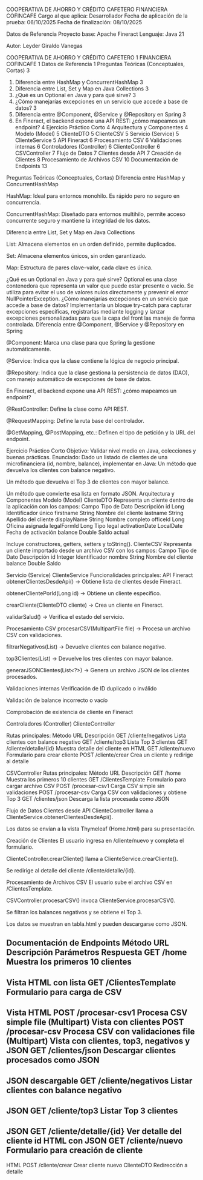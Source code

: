 COOPERATIVA DE AHORRO Y CRÉDITO CAFETERO
FINANCIERA COFINCAFE
Cargo al que aplica: Desarrollador
 Fecha de aplicación de la prueba: 06/10/2025
 Fecha de finalización: 08/10/2025

Datos de Referencia
Proyecto base: Apache Fineract
 Lenguaje: Java 21











Autor:
 Leyder Giraldo Vanegas



COOPERATIVA DE AHORRO Y CRÉDITO CAFETERO	1
FINANCIERA COFINCAFE	1
Datos de Referencia	1
Preguntas Teóricas (Conceptuales, Cortas)	3
1. Diferencia entre HashMap y ConcurrentHashMap	3
2. Diferencia entre List, Set y Map en Java Collections	3
3. ¿Qué es un Optional en Java y para qué sirve?	3
4. ¿Cómo manejarías excepciones en un servicio que accede a base de datos?	3
5. Diferencia entre @Component, @Service y @Repository en Spring	3
6. En Fineract, el backend expone una API REST: ¿cómo mapeamos un endpoint?	4
Ejercicio Práctico Corto	4
Arquitectura y Componentes	4
Modelo (Model)	5
ClienteDTO	5
ClienteCSV	5
Servicio (Service)	5
ClienteService	5
API Fineract	6
Procesamiento CSV	6
Validaciones internas	6
Controladores (Controller)	6
ClienteController	6
CSVController	7
Flujo de Datos	7
Clientes desde API	7
Creación de Clientes	8
Procesamiento de Archivos CSV	10
Documentación de Endpoints	13



Preguntas Teóricas (Conceptuales, Cortas)
Diferencia entre HashMap y ConcurrentHashMap

HashMap: Ideal para entornos monohilo. Es rápido pero no seguro en concurrencia.


ConcurrentHashMap: Diseñado para entornos multihilo, permite acceso concurrente seguro y mantiene la integridad de los datos.


Diferencia entre List, Set y Map en Java Collections

List: Almacena elementos en un orden definido, permite duplicados.


Set: Almacena elementos únicos, sin orden garantizado.


Map: Estructura de pares clave–valor, cada clave es única.


¿Qué es un Optional en Java y para qué sirve?
Optional es una clase contenedora que representa un valor que puede estar presente o vacío. 
Se utiliza para evitar el uso de valores nulos directamente y prevenir el error NullPointerException.
¿Cómo manejarías excepciones en un servicio que accede a base de datos?
Implementaría un bloque try-catch para capturar excepciones específicas, registrarlas mediante logging y lanzar excepciones personalizadas para que la capa del front las maneje de forma controlada.
Diferencia entre @Component, @Service y @Repository en Spring

@Component: Marca una clase para que Spring la gestione automáticamente.


@Service: Indica que la clase contiene la lógica de negocio principal.


@Repository: Indica que la clase gestiona la persistencia de datos (DAO), con manejo automático de excepciones de base de datos.


En Fineract, el backend expone una API REST: ¿cómo mapeamos un endpoint?

@RestController: Define la clase como API REST.


@RequestMapping: Define la ruta base del controlador.


@GetMapping, @PostMapping, etc.: Definen el tipo de petición y la URL del endpoint.


Ejercicio Práctico Corto
Objetivo: Validar nivel medio en Java, colecciones y buenas prácticas.
Enunciado:
 Dado un listado de clientes de una microfinanciera (id, nombre, balance), implementar en Java:
Un método que devuelva los clientes con balance negativo.


Un método que devuelva el Top 3 de clientes con mayor balance.


Un método que convierte esa lista en formato JSON.
Arquitectura y Componentes
Modelo (Model)
ClienteDTO
Representa un cliente dentro de la aplicación con los campos:
Campo
Tipo de Dato
Descripción
id
Long
Identificador único
firstname
String
Nombre del cliente
lastname
String
Apellido del cliente
displayName
String
Nombre completo
officeId
Long
Oficina asignada
legalFormId
Long
Tipo legal
activationDate
LocalDate
Fecha de activación
balance
Double
Saldo actual

Incluye constructores, getters, setters y toString().
ClienteCSV
Representa un cliente importado desde un archivo CSV con los campos:
Campo
Tipo de Dato
Descripción
id
Integer
Identificador
nombre
String
Nombre del cliente
balance
Double
Saldo

 Servicio (Service)
ClienteService
Funcionalidades principales:
API Fineract
obtenerClientesDesdeApi() → Obtiene lista de clientes desde Fineract.


obtenerClientePorId(Long id) → Obtiene un cliente específico.


crearCliente(ClienteDTO cliente) → Crea un cliente en Fineract.


validarSalud() → Verifica el estado del servicio.


Procesamiento CSV
procesarCSV(MultipartFile file) → Procesa un archivo CSV con validaciones.


filtrarNegativos(List<ClienteCSV>) → Devuelve clientes con balance negativo.


top3Clientes(List<ClienteCSV>) → Devuelve los tres clientes con mayor balance.


generarJSONClientes(List<?>) → Genera un archivo JSON de los clientes procesados.


Validaciones internas
Verificación de ID duplicado o inválido


Validación de balance incorrecto o vacío


Comprobación de existencia de cliente en Fineract


Controladores (Controller)
ClienteController






Rutas principales:
Método
URL
Descripción
GET
/cliente/negativos
Lista clientes con balance negativo
GET
/cliente/top3
Lista Top 3 clientes
GET
/cliente/detalle/{id}
Muestra detalle del cliente en HTML
GET
/cliente/nuevo
Formulario para crear cliente
POST
/cliente/crear
Crea un cliente y redirige al detalle


CSVController
Rutas principales:
Método
URL
Descripción
GET
/home
Muestra los primeros 10 clientes
GET
/ClientesTemplate
Formulario para cargar archivo CSV
POST
/procesar-csv1
Carga CSV simple sin validaciones
POST
/procesar-csv
Carga CSV con validaciones y obtiene Top 3
GET
/clientes/json
Descarga la lista procesada como JSON


Flujo de Datos
Clientes desde API
ClienteController llama a ClienteService.obtenerClientesDesdeApi().



Los datos se envían a la vista Thymeleaf (Home.html) para su presentación.


Creación de Clientes
El usuario ingresa en /cliente/nuevo y completa el formulario.



ClienteController.crearCliente() llama a ClienteService.crearCliente().


Se redirige al detalle del cliente /cliente/detalle/{id}.

Procesamiento de Archivos CSV
El usuario sube el archivo CSV en /ClientesTemplate.



CSVController.procesarCSV() invoca ClienteService.procesarCSV().



Se filtran los balances negativos y se obtiene el Top 3.





Los datos se muestran en tabla.html y pueden descargarse como JSON.



Documentación de Endpoints
Método
URL
Descripción
Parámetros
Respuesta
GET
/home
Muestra los primeros 10 clientes
-
Vista HTML con lista
GET
/ClientesTemplate
Formulario para carga de CSV
-
Vista HTML
POST
/procesar-csv1
Procesa CSV simple
file (Multipart)
Vista con clientes
POST
/procesar-csv
Procesa CSV con validaciones
file (Multipart)
Vista con clientes, top3, negativos y JSON
GET
/clientes/json
Descargar clientes procesados como JSON
-
JSON descargable
GET
/cliente/negativos
Listar clientes con balance negativo
-
JSON
GET
/cliente/top3
Listar Top 3 clientes
-
JSON
GET
/cliente/detalle/{id}
Ver detalle del cliente
id
HTML con JSON
GET
/cliente/nuevo
Formulario para creación de cliente
-
HTML
POST
/cliente/crear
Crear cliente nuevo
ClienteDTO
Redirección a detalle
